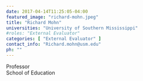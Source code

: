 ```yaml
---
date: 2017-04-14T11:25:05-04:00
featured_image: "richard-mohn.jpeg"
title: "Richard Mohn"
universities: "University of Southern Mississippi"
#roles: "External Evaluator"
categories: [ "External Evaluator" ]
contact_info: "Richard.mohn@usm.edu"
ph: ""
---
```


Professor\
School of Education





